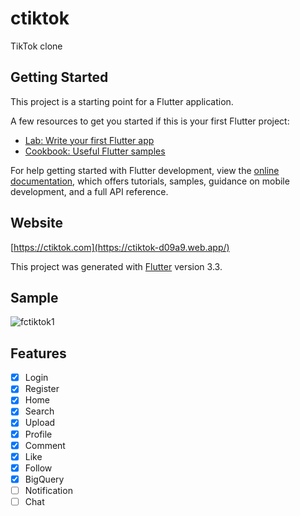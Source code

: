 # ctiktok

TikTok clone

## Getting Started

This project is a starting point for a Flutter application.

A few resources to get you started if this is your first Flutter project:

- [Lab: Write your first Flutter app](https://docs.flutter.dev/get-started/codelab)
- [Cookbook: Useful Flutter samples](https://docs.flutter.dev/cookbook)

For help getting started with Flutter development, view the
[online documentation](https://docs.flutter.dev/), which offers tutorials,
samples, guidance on mobile development, and a full API reference.

## Website

[https://ctiktok.com](https://ctiktok-d09a9.web.app/)

This project was generated with [Flutter](https://flutter.dev/) version 3.3.

## Sample

![fctiktok1](https://user-images.githubusercontent.com/70436490/200080703-eb2893df-be21-4b40-94a3-39cee372e5d6.gif)

## Features

- [x] Login
- [x] Register
- [x] Home
- [x] Search
- [x] Upload
- [x] Profile
- [x] Comment
- [x] Like
- [x] Follow
- [x] BigQuery
- [ ] Notification
- [ ] Chat
